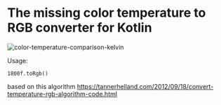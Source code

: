 # The missing color temperature to RGB converter for Kotlin

![color-temperature-comparison-kelvin](https://user-images.githubusercontent.com/10755037/105848727-b42b1480-5fdf-11eb-9f0c-0007d0998636.jpg)

Usage:

```1800f.toRgb()```

based on this algorithm https://tannerhelland.com/2012/09/18/convert-temperature-rgb-algorithm-code.html

